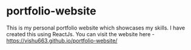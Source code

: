 # portfolio-website
This is my personal portfolio website which showcases my skills. I have created this using ReactJs.
You can visit the website here - https://vishu663.github.io/portfolio-website/
